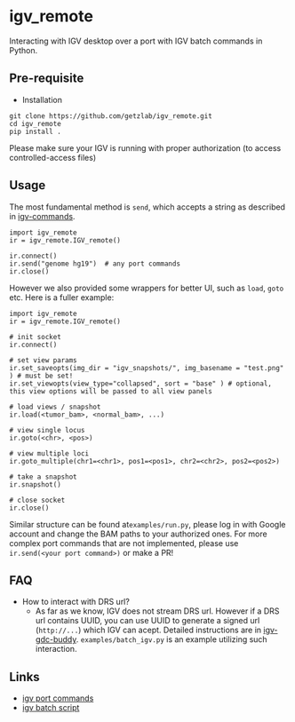 
# igv_remote

Interacting with IGV desktop over a port with IGV batch commands in Python.

## Pre-requisite

- Installation

```
git clone https://github.com/getzlab/igv_remote.git
cd igv_remote
pip install .
```

Please make sure your IGV is running with proper authorization (to access controlled-access files)

## Usage

The most fundamental method is `send`, which accepts a string as described in [igv-commands](https://software.broadinstitute.org/software/igv/PortCommands). 

```
import igv_remote
ir = igv_remote.IGV_remote()

ir.connect()
ir.send("genome hg19")  # any port commands
ir.close()
```

However we also provided some wrappers for better UI, such as `load`, `goto` etc. Here is a fuller example:

```
import igv_remote
ir = igv_remote.IGV_remote()

# init socket
ir.connect()

# set view params
ir.set_saveopts(img_dir = "igv_snapshots/", img_basename = "test.png" ) # must be set!
ir.set_viewopts(view_type="collapsed", sort = "base" ) # optional, this view options will be passed to all view panels

# load views / snapshot
ir.load(<tumor_bam>, <normal_bam>, ...)

# view single locus
ir.goto(<chr>, <pos>)

# view multiple loci
ir.goto_multiple(chr1=<chr1>, pos1=<pos1>, chr2=<chr2>, pos2=<pos2>)

# take a snapshot
ir.snapshot()

# close socket
ir.close()
```

Similar structure can be found at`examples/run.py`, please log in with Google account and change the BAM paths to your authorized ones. For more complex port commands that are not implemented, please use `ir.send(<your port command>)` or make a PR!


## FAQ

- How to interact with DRS url?
  - As far as we know, IGV does not stream DRS url. However if a DRS url contains UUID, you can use UUID to generate a signed url (`http://...`) which IGV can acept. Detailed instructions are in [igv-gdc-buddy](https://github.com/getzlab/igv_gdc_buddy). `examples/batch_igv.py` is an example utilizing such interaction.

## Links

- [igv port commands](https://software.broadinstitute.org/software/igv/PortCommands)
- [igv batch script](https://software.broadinstitute.org/software/igv/batch)


